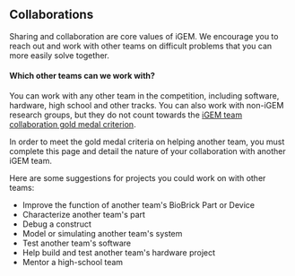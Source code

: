 ## Collaborations

Sharing and collaboration are core values of iGEM. We encourage you to reach out
and work with other teams on difficult problems that you can more easily solve
together.

#### Which other teams can we work with?

You can work with any other team in the competition, including software,
hardware, high school and other tracks. You can also work with non-iGEM research
groups, but they do not count towards the [iGEM team collaboration gold medal
criterion](http://2015.igem.org/Judging/Awards#Medals).

In order to meet the gold medal criteria on helping another team, you must
complete this page and detail the nature of your collaboration with another iGEM
team.

Here are some suggestions for projects you could work on with other teams:

* Improve the function of another team's BioBrick Part or Device
* Characterize another team's part
* Debug a construct
* Model or simulating another team's system
* Test another team's software
* Help build and test another team's hardware project
* Mentor a high-school team
